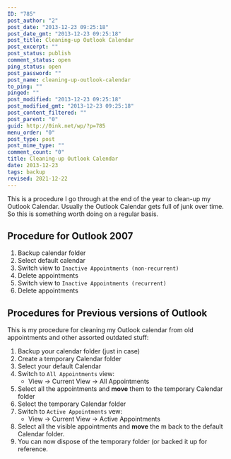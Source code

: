 ```yaml
---
ID: "785"
post_author: "2"
post_date: "2013-12-23 09:25:18"
post_date_gmt: "2013-12-23 09:25:18"
post_title: Cleaning-up Outlook Calendar
post_excerpt: ""
post_status: publish
comment_status: open
ping_status: open
post_password: ""
post_name: cleaning-up-outlook-calendar
to_ping: ""
pinged: ""
post_modified: "2013-12-23 09:25:18"
post_modified_gmt: "2013-12-23 09:25:18"
post_content_filtered: ""
post_parent: "0"
guid: http://0ink.net/wp/?p=785
menu_order: "0"
post_type: post
post_mime_type: ""
comment_count: "0"
title: Cleaning-up Outlook Calendar
date: 2013-12-23
tags: backup
revised: 2021-12-22
---
```


This is a procedure I go through at the end of the year
to clean-up my Outlook Calendar.  Usually the Outlook
Calendar gets full of junk over time.  So this is something
worth doing on a regular basis.

Procedure for Outlook 2007
--------------------------

1.  Backup calendar folder
2.  Select default calendar
3.  Switch view to `Inactive Appointments (non-recurrent)`
4.  Delete appointments
5.  Switch view to `Inactive Appointments (recurrent)`
6.  Delete appointments

Procedures for Previous versions of Outlook
-------------------------------------------

This is my procedure for cleaning my Outlook calendar from old appointments and other assorted outdated stuff:

1.  Backup your calendar folder (just in case)
2.  Create a temporary Calendar folder
3.  Select your default Calendar
4.  Switch to `All Appointments` view:
    *   View -> Current View -> All Appointments
5.  Select all the appointments and **move** them to the temporary Calendar folder
6.  Select the temporary Calendar folder
7.  Switch to `Active Appointments` vew:
    *   View -> Current View -> Active Appointments
8.  Select all the visible appointments and **move** the m back to the default Calendar folder.
9.  You can now dispose of the temporary folder (or backed it up for reference.
